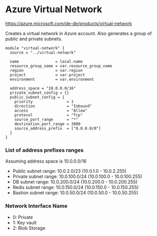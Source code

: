 # Azure Virtual Network

https://azure.microsoft.com/de-de/products/virtual-network

Creates a virtual network in Azure account. Also generates a group of public and private subnets.

```
module "virtual-network" {
  source = "../virtual-network"

  name                = local.name
  resource_group_name = var.resource_group_name
  region              = var.region
  project             = var.project
  environment         = var.environment

  address_space = "10.0.0.0/16"
  private_subnet_config = {}
  public_subnet_config = {
    priority               = 1
    direction              = "Inbound"
    access                 = "Allow"
    protocol               = "Tcp"
    source_port_range      = "*"
    destination_port_range = 3000
    source_address_prefix  = ["0.0.0.0/0"]
  }
}
```

### List of address prefixes ranges
Assuming address space is 10.0.0.0/16
- Public subnet range: 10.0.2.0/23 (10.0.1.0 - 10.0.2.255)
- Private subnet range: 10.0.100.0/24 (10.0.100.0 - 10.0.100.255)
- DB subnet range: 10.0.200.0/24 (10.0.200.0 - 10.0.200.255)
- Redis subnet range: 10.0.150.0/24 (10.0.150.0 - 10.0.150.255)
- Bastion subnet range: 10.0.50.0/24 (10.0.50.0 - 10.0.50.255)

### Network Interface Name
- 0: Private
- 1: Key vault
- 2: Blob Storage
